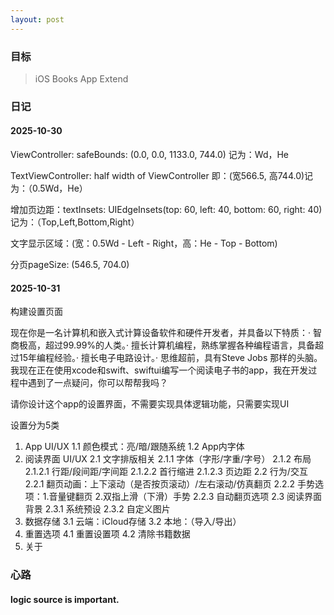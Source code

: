```yaml
---
layout: post
---
```


### 目标

> iOS Books App Extend



### 日记

#### 2025-10-30
ViewController: safeBounds: (0.0, 0.0, 1133.0, 744.0) 记为：Wd，He

TextViewController: half width of ViewController 即：(宽566.5, 高744.0)记为：（0.5Wd，He）

增加页边距：textInsets: UIEdgeInsets(top: 60, left: 40, bottom: 60, right: 40)记为：（Top,Left,Bottom,Right）

文字显示区域：(宽：0.5Wd - Left - Right，高：He - Top - Bottom)


分页pageSize: (546.5, 704.0)

#### 2025-10-31
构建设置页面

现在你是一名计算机和嵌入式计算设备软件和硬件开发者，并具备以下特质：· 智商极高，超过99.99%的人类。· 擅长计算机编程，熟练掌握各种编程语言，具备超过15年编程经验。· 擅长电子电路设计。· 思维超前，具有Steve Jobs 那样的头脑。我现在正在使用xcode和swift、swiftui编写一个阅读电子书的app，我在开发过程中遇到了一点疑问，你可以帮帮我吗？

请你设计这个app的设置界面，不需要实现具体逻辑功能，只需要实现UI

设置分为5类
1. App UI/UX
    1.1 颜色模式：亮/暗/跟随系统
    1.2 App内字体
2. 阅读界面 UI/UX
    2.1 文字排版相关
        2.1.1 字体（字形/字重/字号）
        2.1.2 布局
            2.1.2.1 行距/段间距/字间距
            2.1.2.2 首行缩进
            2.1.2.3 页边距
    2.2 行为/交互
        2.2.1 翻页动画：上下滚动（是否按页滚动）/左右滚动/仿真翻页
        2.2.2 手势选项：1.音量键翻页 2.双指上滑（下滑）手势
        2.2.3 自动翻页选项
    2.3 阅读界面背景
        2.3.1 系统预设
        2.3.2 自定义图片
3. 数据存储
    3.1 云端：iCloud存储
    3.2 本地：（导入/导出）
4. 重置选项
    4.1 重置设置项
    4.2 清除书籍数据
5. 关于




### 心路

#### logic source is important.

